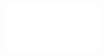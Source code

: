 ![](Notatki/Semestr%204/Algorytmy%20i%20złożoność%20obliczeniowa/Projekt/Projekt%202/AZO_lista2.pdf)